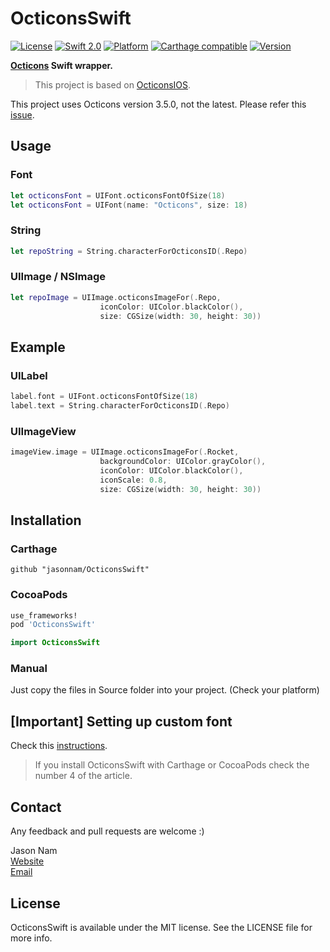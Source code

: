 # OcticonsSwift
[![License](https://img.shields.io/cocoapods/l/Navajo-Swift.svg?style=flat)](https://opensource.org/licenses/MIT)
[![Swift 2.0](https://img.shields.io/badge/Swift-2.0-orange.svg?style=flat)](https://developer.apple.com/swift)
[![Platform](https://img.shields.io/cocoapods/p/OcticonsSwift.svg?style=flat)](https://cocoapods.org/pods/OcticonsSwift)
[![Carthage compatible](https://img.shields.io/badge/Carthage-compatible-4BC51D.svg?style=flat)](https://github.com/Carthage/Carthage)
[![Version](https://img.shields.io/cocoapods/v/OcticonsSwift.svg?style=flat)](https://cocoapods.org/pods/OcticonsSwift)

**[Octicons](https://octicons.github.com) Swift wrapper.**

> This project is based on [OcticonsIOS](https://github.com/jacksonh/OcticonsIOS).

This project uses Octicons version 3.5.0, not the latest. Please refer this [issue](https://github.com/primer/octicons/issues/108).

## Usage

### Font
```swift
let octiconsFont = UIFont.octiconsFontOfSize(18)
let octiconsFont = UIFont(name: "Octicons", size: 18)
```

### String
```swift
let repoString = String.characterForOcticonsID(.Repo)
```

### UIImage / NSImage
```swift
let repoImage = UIImage.octiconsImageFor(.Repo,
                    iconColor: UIColor.blackColor(),
                    size: CGSize(width: 30, height: 30))
```

## Example

### UILabel
```swift
label.font = UIFont.octiconsFontOfSize(18)
label.text = String.characterForOcticonsID(.Repo)
```

### UIImageView
```swift
imageView.image = UIImage.octiconsImageFor(.Rocket,
                    backgroundColor: UIColor.grayColor(),
                    iconColor: UIColor.blackColor(),
                    iconScale: 0.8,
                    size: CGSize(width: 30, height: 30))
```

## Installation

### Carthage

```ogdl
github "jasonnam/OcticonsSwift"
```

### CocoaPods

```ruby
use_frameworks!
pod 'OcticonsSwift'
```

```swift
import OcticonsSwift
```

### Manual

Just copy the files in Source folder into your project. (Check your platform)

## **[Important] Setting up custom font**

Check this [instructions](https://medium.com/@jasonnam/importing-font-files-to-xcode-projects-even-from-framework-9da99ba27c70#.v5f0d3cln).

> If you install OcticonsSwift with Carthage or CocoaPods check the number 4 of the article.

## Contact

Any feedback and pull requests are welcome :)

Jason Nam<br>[Website](http://www.jasonnam.com)<br>[Email](mailto:contact@jasonnam.com)

## License

OcticonsSwift is available under the MIT license. See the LICENSE file for more info.
